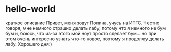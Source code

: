 # hello-world
краткое описание
Привет, меня зовут Полина, учусь на ИТГС. Честно говоря, мне немного страшно делать лабу, потому что я немного не бум бум и, боюсь, что из-за этого мой ноут просто сделает бум... но при этом очень интересно узнать что-то новое, поэтому я продолжу делать лабу. Хорошего дня:)
